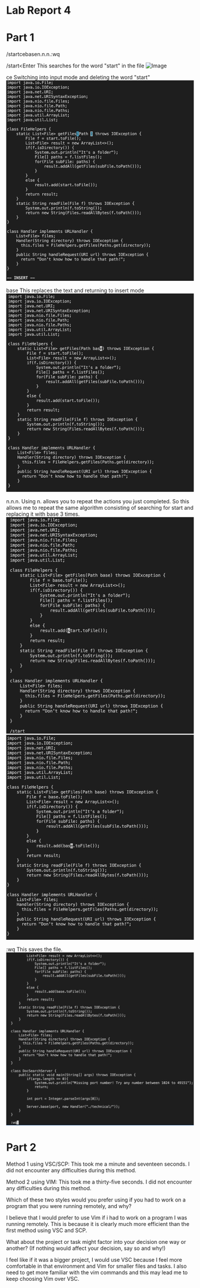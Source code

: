 # Lab Report 4

# Part 1

/start<Enter>cebase<esc>n.n.n.:wq<enter>

/start<Enter
This searches for the word "start" in the file
![Image](Lab4start:.png)

ce
Switching into input mode and deleting the word "start"
![Image](Lab4ce.png)

base<esc>
This replaces the text and returning to insert mode
![Image](Lab4base.png)

n.n.n.
Using n. allows you to repeat the actions you just completed. So this allows me to repeat the same algorithm consisting of searching for start and replacing it with base 3 times.
![Image](Lab4n1.png)
![Image](Lab4n2.png)

:wq<enter>
This saves the file. 
![Image](Lab4wq.png)

# Part 2
Method 1 using VSC/SCP:
This took me a minute and seventeen seconds. I did not encounter any difficulties during this method.

Method 2 using VIM:
This took me a thirty-five seconds. I did not encounter any difficulties during this method.

Which of these two styles would you prefer using if you had to work on a program that you were running remotely, and why?

I believe that I would prefer to use Vim if i had to work on a program I was running remotely. This is because it is clearly much more efficient than the first method using VSC and SCP.

What about the project or task might factor into your decision one way or another? (If nothing would affect your decision, say so and why!)

I feel like if it was a bigger project, I would use VSC because I feel more comfortable in that environment and Vim for smaller files and tasks. I also need to get more familiar with the vim commands and this may lead me to keep choosing Vim over VSC.

